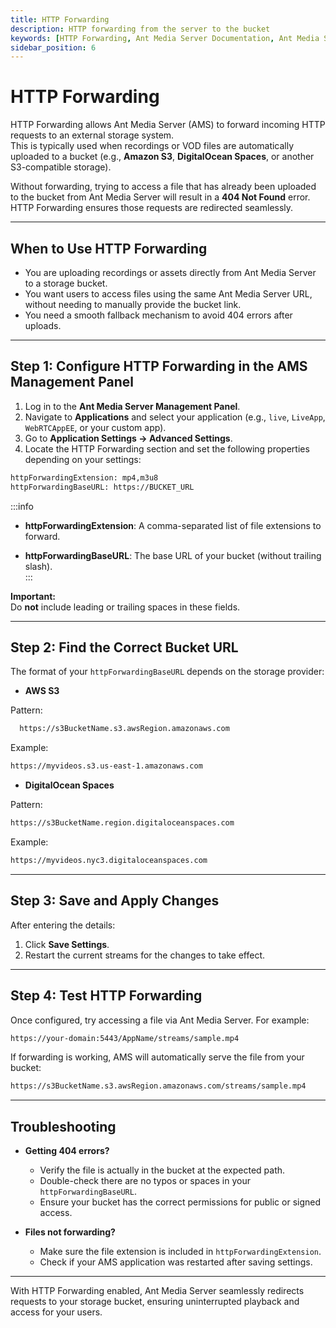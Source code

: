 ```yaml
---
title: HTTP Forwarding
description: HTTP forwarding from the server to the bucket
keywords: [HTTP Forwarding, Ant Media Server Documentation, Ant Media Server Tutorials]
sidebar_position: 6
---
```


# HTTP Forwarding

HTTP Forwarding allows Ant Media Server (AMS) to forward incoming HTTP requests to an external storage system.  
This is typically used when recordings or VOD files are automatically uploaded to a bucket (e.g., **Amazon S3**, **DigitalOcean Spaces**, or another S3-compatible storage).

Without forwarding, trying to access a file that has already been uploaded to the bucket from Ant Media Server will result in a **404 Not Found** error. HTTP Forwarding ensures those requests are redirected seamlessly.

---

## When to Use HTTP Forwarding

- You are uploading recordings or assets directly from Ant Media Server to a storage bucket.  
- You want users to access files using the same Ant Media Server URL, without needing to manually provide the bucket link.  
- You need a smooth fallback mechanism to avoid 404 errors after uploads.

---

## Step 1: Configure HTTP Forwarding in the AMS Management Panel

1. Log in to the **Ant Media Server Management Panel**.  
2. Navigate to **Applications** and select your application (e.g., `live`, `LiveApp`, `WebRTCAppEE`, or your custom app).  
3. Go to **Application Settings → Advanced Settings**.  
4. Locate the HTTP Forwarding section and set the following properties depending on your settings:

```bash
httpForwardingExtension: mp4,m3u8 
httpForwardingBaseURL: https://BUCKET_URL
```

:::info
- **httpForwardingExtension**: A comma-separated list of file extensions to forward.  

- **httpForwardingBaseURL**: The base URL of your bucket (without trailing slash).  
:::

**Important:**  
Do **not** include leading or trailing spaces in these fields.

---

## Step 2: Find the Correct Bucket URL

The format of your `httpForwardingBaseURL` depends on the storage provider:

- **AWS S3**  
  
Pattern:
  
```bash 
  https://s3BucketName.s3.awsRegion.amazonaws.com
```  

Example:  
  
```bash
https://myvideos.s3.us-east-1.amazonaws.com
```

- **DigitalOcean Spaces**  
  
Pattern:

```bash
https://s3BucketName.region.digitaloceanspaces.com
```  
  
Example:

```bash
https://myvideos.nyc3.digitaloceanspaces.com
```

---

## Step 3: Save and Apply Changes

After entering the details:

1. Click **Save Settings**.  
2. Restart the current streams for the changes to take effect.  

---

## Step 4: Test HTTP Forwarding

Once configured, try accessing a file via Ant Media Server. For example:

```bash
https://your-domain:5443/AppName/streams/sample.mp4
```

If forwarding is working, AMS will automatically serve the file from your bucket:

```bash
https://s3BucketName.s3.awsRegion.amazonaws.com/streams/sample.mp4  
```

---

## Troubleshooting

- **Getting 404 errors?**
  - Verify the file is actually in the bucket at the expected path.  
  - Double-check there are no typos or spaces in your `httpForwardingBaseURL`.  
  - Ensure your bucket has the correct permissions for public or signed access.  

- **Files not forwarding?**
  - Make sure the file extension is included in `httpForwardingExtension`.  
  - Check if your AMS application was restarted after saving settings.

---

With HTTP Forwarding enabled, Ant Media Server seamlessly redirects requests to your storage bucket, ensuring uninterrupted playback and access for your users.